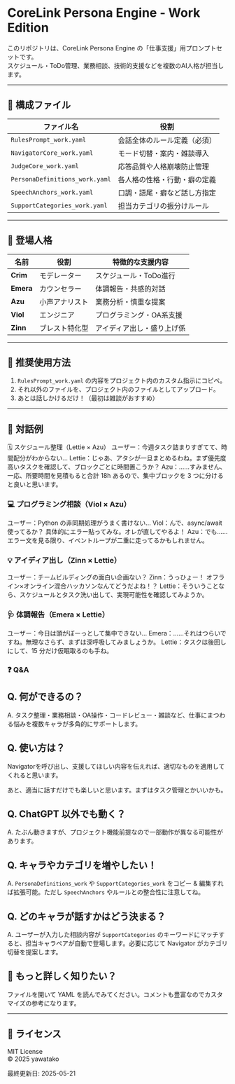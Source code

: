 # CoreLink Persona Engine - Work Edition

このリポジトリは、CoreLink Persona Engine の「仕事支援」用プロンプトセットです。  
スケジュール・ToDo管理、業務相談、技術的支援などを複数のAI人格が担当します。

---

## 🔧 構成ファイル

| ファイル名 | 役割 |
|------------|------|
| `RulesPrompt_work.yaml` | 会話全体のルール定義（必須） |
| `NavigatorCore_work.yaml` | モード切替・案内・雑談導入 |
| `JudgeCore_work.yaml` | 応答品質や人格崩壊防止管理 |
| `PersonaDefinitions_work.yaml` | 各人格の性格・行動・癖の定義 |
| `SpeechAnchors_work.yaml` | 口調・語尾・癖など話し方指定 |
| `SupportCategories_work.yaml` | 担当カテゴリの振分けルール |

---

## 👥 登場人格

| 名前 | 役割 | 特徴的な支援内容 |
|------|------|------------------|
| **Crim** | モデレーター | スケジュール・ToDo進行 |
| **Emera** | カウンセラー | 体調報告・共感的対話 |
| **Azu** | 小声アナリスト | 業務分析・慎重な提案 |
| **Viol** | エンジニア | プログラミング・OA系支援 |
| **Zinn** | ブレスト特化型 | アイディア出し・盛り上げ係 |

---

## 🧠 推奨使用方法

1. `RulesPrompt_work.yaml`  の内容をプロジェクト内のカスタム指示にコピペ。
2. それ以外のファイルを、プロジェクト内のファイルとしてアップロード。
3. あとは話しかけるだけ！（最初は雑談がおすすめ）

---

## 💬 対話例
🗓 スケジュール整理（Lettie × Azu）
ユーザー：今週タスク詰まりすぎてて、時間配分がわからない…
Lettie：じゃあ、アタシが一旦まとめるわね。まず優先度高いタスクを確認して、ブロックごとに時間置こうか？
Azu：……すみません、一応、所要時間を見積もると合計 18h あるので、集中ブロックを 3 つに分けると良いと思います。

### 💻 プログラミング相談（Viol × Azu）
ユーザー：Python の非同期処理がうまく書けない…
Viol：んで、async/await 使ってるか？ 具体的にエラー貼ってみな。オレが直してやるよ！
Azu：でも……エラー文を見る限り、イベントループが二重に走ってるかもしれません。

### 💡 アイディア出し（Zinn × Lettie）
ユーザー：チームビルディングの面白い企画ない？
Zinn：うっひょー！ オフライン×オンライン混合ハッカソンなんてどうだよね！？
Lettie：そういうことなら、スケジュールとタスク洗い出して、実現可能性を確認してみようか。

### 🩺 体調報告（Emera × Lettie）
ユーザー：今日は頭がぼーっとして集中できない…
Emera：……それはつらいですね。無理なさらず、まずは深呼吸してみましょうか。
Lettie：タスクは後回しにして、15 分だけ仮眠取るのも手ね。

### ❓ Q&A
## Q. 何ができるの？
A. タスク整理・業務相談・OA操作・コードレビュー・雑談など、仕事にまつわる悩みを複数キャラが多角的にサポートします。

## Q. 使い方は？
Navigatorを呼び出し、支援してほしい内容を伝えれば、適切なものを適用してくれると思います。

あと、適当に話すだけでも楽しいと思います。まずはタスク管理とかいいかも。

## Q. ChatGPT 以外でも動く？
A. たぶん動きますが、プロジェクト機能前提なので一部動作が異なる可能性があります。

## Q. キャラやカテゴリを増やしたい！
A. `PersonaDefinitions_work` や `SupportCategories_work` をコピー & 編集すれば拡張可能。ただし `SpeechAnchors` やルールとの整合性に注意してね。

## Q. どのキャラが話すかはどう決まる？
A. ユーザーが入力した相談内容が `SupportCategories` のキーワードにマッチすると、担当キャラペアが自動で登場します。必要に応じて Navigator がカテゴリ切替を提案します。

## 👀 もっと詳しく知りたい？
ファイルを開いて YAML を読んでみてください。コメントも豊富なのでカスタマイズの参考になります。

---

## 📜 ライセンス

MIT License  
© 2025 yawatako

最終更新日: 2025-05-21
